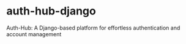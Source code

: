 # auth-hub-django
Auth-Hub: A Django-based platform for effortless authentication and account management
